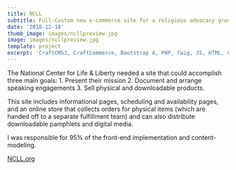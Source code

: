 ```yaml
---
title: NCLL
subtitle: Full-Custom new e-commerce site for a religious advocacy group
date: '2018-12-18'
thumb_image: images/ncllpreview.jpg
image: images/ncllpreview.jpg
template: project
excerpt: 'CraftCMS3, CraftCommerce, Bootstrap 4, PHP, Twig, JS, HTML, CSS3'
---
```

The National Center for Life & Liberty needed a site that could accomplish three main goals: 1. Present their mission 2. Document and arrange speaking engagements 3. Sell physical and downloadable products.

This site includes informational pages, scheduling and availability pages, and an online store that collects orders for physical items (which are handed off to a separate fulfillment team) and can also distribute downloadable pamphlets and digital media.

I was responsible for 95% of the front-end implementation and content-modeling. 

[NCLL.org](https://[NCLL.org)
